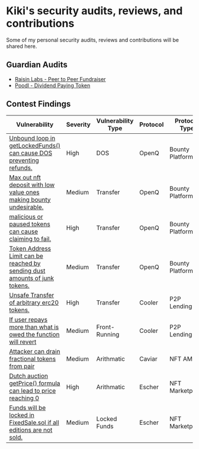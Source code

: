 # Kiki's security audits, reviews, and contributions

Some of my personal security audits, reviews and contributions will be shared here.

## Guardian Audits

- [Raisin Labs - Peer to Peer Fundraiser](GuardianAudits/Raisin_Audit.pdf)
- [Poodl - Dividend Paying Token](GuardianAudits/PoodlAuditTeam2.md)

## Contest Findings

| Vulnerability                                                                                   | Severity | Vulnerability Type | Protocol | Protocol Type   | Platform |
| ----------------------------------------------------------------------------------------------- | -------- | ------------------ | -------- | --------------- | -------- |
| [Unbound loop in getLockedFunds() can cause DOS preventing refunds.](Contests/009-h.md) |  High        |        DOS            |    OpenQ      |         Bounty Platform        |    Sherlock      |
| [Max out nft deposit with low value ones making bounty undesirable.](Contests/008-m.md)         | Medium   | Transfer           | OpenQ    | Bounty Platform | Sherlock |
| [malicious or paused tokens can cause claiming to fail.](Contests/007-h.md)                     | High     | Transfer           | OpenQ    | Bounty Platform | Sherlock |
| [Token Address Limit can be reached by sending dust amounts of junk tokens.](Contests/006-m.md) | Medium   | Transfer           | OpenQ    | Bounty Platform | Sherlock |
| [Unsafe Transfer of arbitrary erc20 tokens.](Contests/001-h.md)                                 | High     | Transfer           | Cooler   | P2P Lending     | Sherlock |
| [If user repays more than what is owed the function will revert](Contests/002-m.md)             | Medium   | Front-Running      | Cooler   | P2P Lending     | Sherlock |
| [Attacker can drain fractional tokens from pair](Contests/004-m.md)                             | Medium   | Arithmatic         | Caviar   | NFT AMM         | Code4ena |
| [Dutch auction getPrice() formula can lead to price reaching 0](Contests/003-h.md)              | High     | Arithmatic         | Escher   | NFT Marketplace | Code4ena |
| [Funds will be locked in FixedSale.sol if all editions are not sold.](Contests/005-m.md)        | Medium   | Locked Funds       | Escher   | NFT Marketplace | Code4ena |
